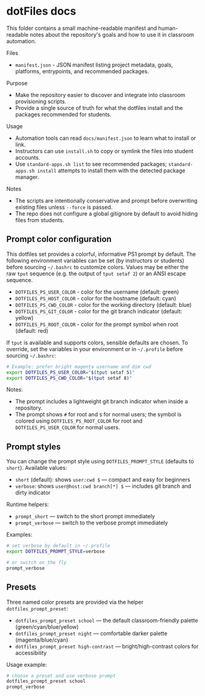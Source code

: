 dotFiles docs
===========

This folder contains a small machine-readable manifest and human-readable notes about the repository's goals and how to use it in classroom automation.

Files
- `manifest.json` - JSON manifest listing project metadata, goals, platforms, entrypoints, and recommended packages.

Purpose
- Make the repository easier to discover and integrate into classroom provisioning scripts.
- Provide a single source of truth for what the dotfiles install and the packages recommended for students.

Usage
- Automation tools can read `docs/manifest.json` to learn what to install or link.
- Instructors can use `install.sh` to copy or symlink the files into student accounts.
- Use `standard-apps.sh list` to see recommended packages; `standard-apps.sh install` attempts to install them with the detected package manager.

Notes
- The scripts are intentionally conservative and prompt before overwriting existing files unless `--force` is passed.
- The repo does not configure a global gitignore by default to avoid hiding files from students.

Prompt color configuration
--
This dotfiles set provides a colorful, informative PS1 prompt by default. The following environment variables can be set (by instructors or students) before sourcing `~/.bashrc` to customize colors. Values may be either the raw `tput` sequence (e.g. the output of `tput setaf 2`) or an ANSI escape sequence.

- `DOTFILES_PS_USER_COLOR`   - color for the username (default: green)
- `DOTFILES_PS_HOST_COLOR`   - color for the hostname (default: cyan)
- `DOTFILES_PS_CWD_COLOR`    - color for the working directory (default: blue)
- `DOTFILES_PS_GIT_COLOR`    - color for the git branch indicator (default: yellow)
- `DOTFILES_PS_ROOT_COLOR`   - color for the prompt symbol when root (default: red)

If `tput` is available and supports colors, sensible defaults are chosen. To override, set the variables in your environment or in `~/.profile` before sourcing `~/.bashrc`:

```bash
# Example: prefer bright magenta username and dim cwd
export DOTFILES_PS_USER_COLOR="$(tput setaf 5)"
export DOTFILES_PS_CWD_COLOR="$(tput setaf 8)"
```

Notes:
- The prompt includes a lightweight git branch indicator when inside a repository.
- The prompt shows `#` for root and `$` for normal users; the symbol is colored using `DOTFILES_PS_ROOT_COLOR` for root and `DOTFILES_PS_USER_COLOR` for normal users.

Prompt styles
--
You can change the prompt style using `DOTFILES_PROMPT_STYLE` (defaults to `short`). Available values:

- `short` (default): shows `user:cwd $` — compact and easy for beginners
- `verbose`: shows `user@host:cwd branch[*] $` — includes git branch and dirty indicator

Runtime helpers:

- `prompt_short` — switch to the short prompt immediately
- `prompt_verbose` — switch to the verbose prompt immediately

Examples:

```bash
# set verbose by default in ~/.profile
export DOTFILES_PROMPT_STYLE=verbose

# or switch on the fly
prompt_verbose
```

Presets
--
Three named color presets are provided via the helper `dotfiles_prompt_preset`:

- `dotfiles_prompt_preset school` — the default classroom-friendly palette (green/cyan/blue/yellow)
- `dotfiles_prompt_preset night` — comfortable darker palette (magenta/blue/cyan)
- `dotfiles_prompt_preset high-contrast` — bright/high-contrast colors for accessibility

Usage example:

```bash
# choose a preset and use verbose prompt
dotfiles_prompt_preset school
prompt_verbose
```

